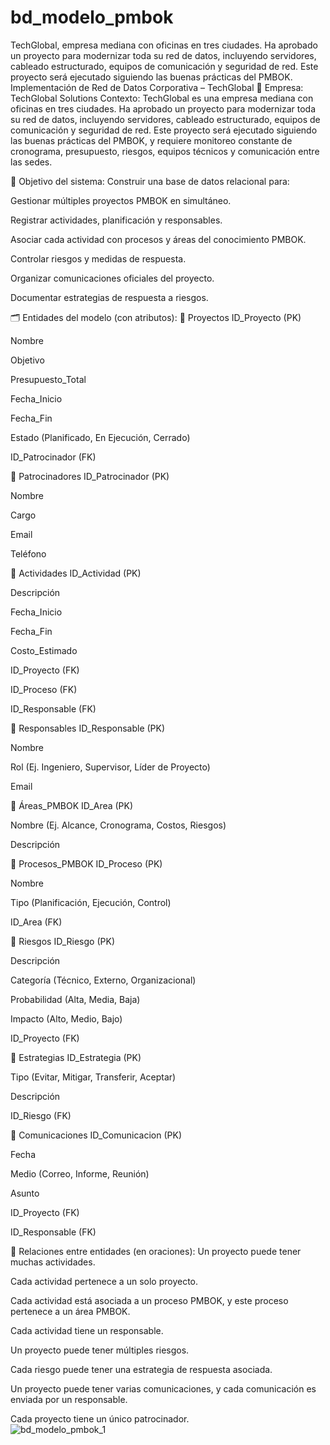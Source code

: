 # bd_modelo_pmbok
TechGlobal, empresa mediana con oficinas en tres ciudades. Ha aprobado un proyecto para modernizar toda su red de datos, incluyendo servidores, cableado estructurado, equipos de comunicación y seguridad de red. Este proyecto será ejecutado siguiendo las buenas prácticas del PMBOK.
Implementación de Red de Datos Corporativa – TechGlobal
🏢 Empresa: TechGlobal Solutions
Contexto:
TechGlobal es una empresa mediana con oficinas en tres ciudades. Ha aprobado un proyecto para modernizar toda su red de datos, incluyendo servidores, cableado estructurado, equipos de comunicación y seguridad de red. Este proyecto será ejecutado siguiendo las buenas prácticas del PMBOK, y requiere monitoreo constante de cronograma, presupuesto, riesgos, equipos técnicos y comunicación entre las sedes.

🎯 Objetivo del sistema:
Construir una base de datos relacional para:

Gestionar múltiples proyectos PMBOK en simultáneo.

Registrar actividades, planificación y responsables.

Asociar cada actividad con procesos y áreas del conocimiento PMBOK.

Controlar riesgos y medidas de respuesta.

Organizar comunicaciones oficiales del proyecto.

Documentar estrategias de respuesta a riesgos.

🗂️ Entidades del modelo (con atributos):
🔹 Proyectos
ID_Proyecto (PK)

Nombre

Objetivo

Presupuesto_Total

Fecha_Inicio

Fecha_Fin

Estado (Planificado, En Ejecución, Cerrado)

ID_Patrocinador (FK)

🔹 Patrocinadores
ID_Patrocinador (PK)

Nombre

Cargo

Email

Teléfono

🔹 Actividades
ID_Actividad (PK)

Descripción

Fecha_Inicio

Fecha_Fin

Costo_Estimado

ID_Proyecto (FK)

ID_Proceso (FK)

ID_Responsable (FK)

🔹 Responsables
ID_Responsable (PK)

Nombre

Rol (Ej. Ingeniero, Supervisor, Líder de Proyecto)

Email

🔹 Áreas_PMBOK
ID_Area (PK)

Nombre (Ej. Alcance, Cronograma, Costos, Riesgos)

Descripción

🔹 Procesos_PMBOK
ID_Proceso (PK)

Nombre

Tipo (Planificación, Ejecución, Control)

ID_Area (FK)

🔹 Riesgos
ID_Riesgo (PK)

Descripción

Categoría (Técnico, Externo, Organizacional)

Probabilidad (Alta, Media, Baja)

Impacto (Alto, Medio, Bajo)

ID_Proyecto (FK)

🔹 Estrategias
ID_Estrategia (PK)

Tipo (Evitar, Mitigar, Transferir, Aceptar)

Descripción

ID_Riesgo (FK)

🔹 Comunicaciones
ID_Comunicacion (PK)

Fecha

Medio (Correo, Informe, Reunión)

Asunto

ID_Proyecto (FK)

ID_Responsable (FK)

🔗 Relaciones entre entidades (en oraciones):
Un proyecto puede tener muchas actividades.

Cada actividad pertenece a un solo proyecto.

Cada actividad está asociada a un proceso PMBOK, y este proceso pertenece a un área PMBOK.

Cada actividad tiene un responsable.

Un proyecto puede tener múltiples riesgos.

Cada riesgo puede tener una estrategia de respuesta asociada.

Un proyecto puede tener varias comunicaciones, y cada comunicación es enviada por un responsable.

Cada proyecto tiene un único patrocinador.  
![bd_modelo_pmbok_1](https://github.com/user-attachments/assets/6810b5e7-ab49-4f96-8c3c-af281785427c)

